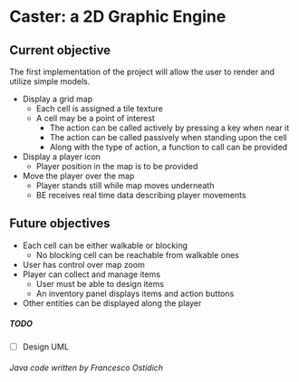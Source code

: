 # Caster: a 2D Graphic Engine

## Current objective

The first implementation of the project will allow the user to render and utilize simple models.

- Display a grid map
    - Each cell is assigned a tile texture
    - A cell may be a point of interest
        - The action can be called actively by pressing a key when near it
        - The action can be called passively when standing upon the cell
        - Along with the type of action, a function to call can be provided
- Display a player icon
    - Player position in the map is to be provided
- Move the player over the map
    - Player stands still while map moves underneath
    - BE receives real time data describing player movements

## Future objectives

- Each cell can be either walkable or blocking
    - No blocking cell can be reachable from walkable ones
- User has control over map zoom
- Player can collect and manage items
    - User must be able to design items
    - An inventory panel displays items and action buttons
- Other entities can be displayed along the player

##### TODO
- [ ] Design UML

###### Java code written by Francesco Ostidich
